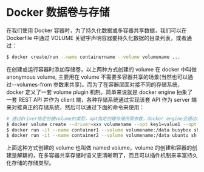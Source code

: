 # Docker 数据卷与存储

在我们使用 Docker 容器时，为了持久化数据或多容器共享数据，我们可以在 Dockerfile 中通过 VOLUME 关键字声明容器要持久化数据的目录列表，或者通过：

```sh
$ docker create/run --name containername --volume volumename ...
```

在创建或运行容器时添加存储卷，以上两种方式创建的 volume 在 docker 中叫做 anonymous volume, 主要用在 volume 不需要多容器共享的场景(当然也可以通过--volumes-from 参数来共享)。而为了在容器层面对接不同的存储系统，docker 定义了一套 volume plugin 机制。简单来说就是 docker engine 抽象了一套 REST API 并作为 client 端，各种存储系统通过实现该套 API 作为 server 端来对接真正的存储系统，然后可以通过下面的命令来使用：

```sh
# 通过driver指定创建volume的类型，opt指定创建存储所需参数，docker engine会通过driver类型将创建存储的请求forward到同node上的相应的volume plugin来真实执行创建存储的动作
$ docker volume create --driver=xxx volumename --opt key1=value1 --opt key2=value2
$ docker run -it --name container1 --volume volumename:/data busybox sh
$ docker run -it --name container2 --volume volumename:/data ubuntu sh
```

上面这种方式创建的 volume 也叫做 named volume，volume 的创建和容器的创建是解耦的，在多容器共享存储时语义更清晰明了，而且可以插件机制来丰富持久化存储的存储类型。
